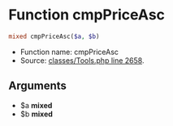 Function cmpPriceAsc
===========================





```php
mixed cmpPriceAsc($a, $b)
```

* Function name: cmpPriceAsc
* Source: [classes/Tools.php line 2658](https://github.com/PrestaShop/PrestaShop/blob/1.6.0.1/classes/Tools.php#L2658).

Arguments
---------

* $a **mixed**
* $b **mixed**

